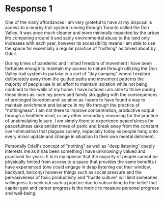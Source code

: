 # Response 1

One of the many affordances i am very grateful to have at my disposal is access to a nearby trail system running through Toronto called the Don Valley. It was once much cleaner and more minimally impacted by the urban life competing around it and sadly environmental abuse to the land only increases with each year, however its accessibility means i am able to use the space for essentially a regular practice of "nothing" as talked about by Odell. 

During times of pandemic and limited freedom of movement I have been fortunate enough to maintain my access to nature through utilizing the Don Valley trail system to partake in a sort of "day camping" where I explore deliberately away from the guided paths and movement patterns the majority of people use in an effort to maintain isolation while not being confined to the walls of my home. I have noticed i am able to thrive during these times as i see my peers and family struggling with the consequences of prolonged boredom and isolation as I seem to have found a way to maintain enrichment and balance in my life through the practice of "nothingness". I am not there to improve concentration, productive output through a healthier mind, or any other secondary reasoning for the practice of unstimulating leisure. I am simply there to experience peacefulness for peacefulness sake amidst times of panic and break away from the constant over-stimulation that plagues society, especially today as people hang onto every minor update and change in situation to their own mental detriment.

Personally Odell's concept of "nothing" as well as "deep listening" deeply interests me as it has been something i have unknowingly valued and practiced for years. It is in my opinion that the majority of people cannot be physically limited from access to a space that provides the same benefits i have experienced (one could engage in deep listening out their window, backyard, balcony) however things such as social pressure and the pervasiveness of toxic productivity and "hustle culture" will limit someones willingness to seek out such a practice due to subscribing to the belief that capital gain and career progress is the metric to measure personal progress and well-being.